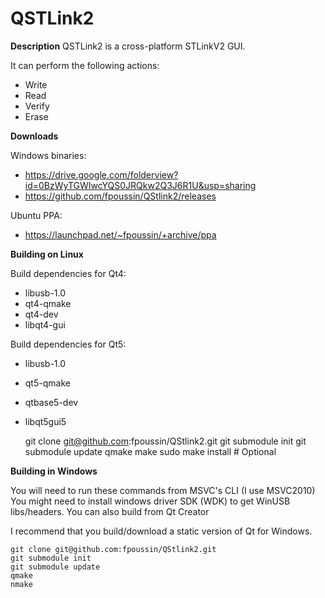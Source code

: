 
**QSTLink2**
========

**Description**
QSTLink2 is a cross-platform STLinkV2 GUI.

It can perform the following actions:
 - Write
 - Read
 - Verify
 - Erase

**Downloads**

Windows binaries:  
 - https://drive.google.com/folderview?id=0BzWyTGWIwcYQS0JRQkw2Q3J6R1U&usp=sharing 
 - https://github.com/fpoussin/QStlink2/releases  

Ubuntu PPA: 
 - https://launchpad.net/~fpoussin/+archive/ppa  

**Building on Linux**

Build dependencies for Qt4:
 - libusb-1.0
 - qt4-qmake
 - qt4-dev
 - libqt4-gui

Build dependencies for Qt5:
 - libusb-1.0
 - qt5-qmake
 - qtbase5-dev
 - libqt5gui5

    git clone git@github.com:fpoussin/QStlink2.git
    git submodule init
    git submodule update
    qmake
    make
    sudo make install  # Optional

**Building in Windows**

You will need to run these commands from MSVC's CLI (I use MSVC2010)
You might need to install windows driver SDK (WDK) to get WinUSB libs/headers.
You can also build from Qt Creator

I recommend that you build/download a static version of Qt for Windows.

    git clone git@github.com:fpoussin/QStlink2.git
    git submodule init
    git submodule update
    qmake
    nmake
